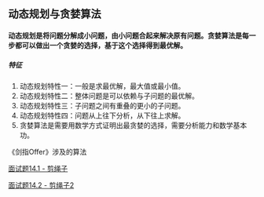 ## 动态规划与贪婪算法

#### 动态规划是将问题分解成小问题，由小问题合起来解决原有问题。贪婪算法是每一步都可以做出一个贪婪的选择，基于这个选择得到最优解。



##### 特征

1. 动态规划特性一：一般是求最优解，最大值或最小值。
2. 动态规划特性二：整体问题是可以依赖与子问题的最优解。
3. 动态规划特性三：子问题之间有重叠的更小的子问题。
4. 动态规划特性四：问题从上往下分析，从下往上求解。
5. 贪婪算法是需要用数学方式证明出最贪婪的选择，需要分析能力和数学基本功。



《剑指Offer》涉及的算法

[面试题14.1 - 剪绳子](https://github.com/tangshenghao/iOSInterviewNotes/blob/master/%E6%95%B0%E6%8D%AE%E7%BB%93%E6%9E%84%26%E7%AE%97%E6%B3%95/%E5%8A%A8%E6%80%81%E8%A7%84%E5%88%92%E4%B8%8E%E8%B4%AA%E5%A9%AA%E7%AE%97%E6%B3%95/%E9%9D%A2%E8%AF%95%E9%A2%9814.1-%E5%89%AA%E7%BB%B3%E5%AD%90.playground/Contents.swift)

[面试题14.2 - 剪绳子2](https://github.com/tangshenghao/iOSInterviewNotes/blob/master/%E6%95%B0%E6%8D%AE%E7%BB%93%E6%9E%84%26%E7%AE%97%E6%B3%95/%E5%8A%A8%E6%80%81%E8%A7%84%E5%88%92%E4%B8%8E%E8%B4%AA%E5%A9%AA%E7%AE%97%E6%B3%95/%E9%9D%A2%E8%AF%95%E9%A2%9814.2-%E5%89%AA%E7%BB%B3%E5%AD%902.playground/Contents.swift)


